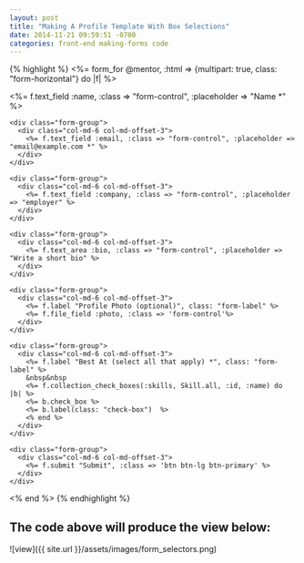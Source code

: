 ```yaml
---
layout: post
title: "Making A Profile Template With Box Selections"
date: 2014-11-21 09:59:51 -0700
categories: front-end making-forms code
---
```


{% highlight %}
<%= form_for @mentor, :html => {multipart: true, class: "form-horizontal"} do |f| %>
  <div>
    <div class="form-group">
      <div class="col-md-6 col-md-offset-3">
        <%= f.text_field :name, :class => "form-control", :placeholder => "Name *" %>
      </div>
    </div>

    <div class="form-group">
      <div class="col-md-6 col-md-offset-3">
        <%= f.text_field :email, :class => "form-control", :placeholder => "email@example.com *" %>
      </div>
    </div>

    <div class="form-group">
      <div class="col-md-6 col-md-offset-3">
        <%= f.text_field :company, :class => "form-control", :placeholder => "employer" %>
      </div>
    </div>

    <div class="form-group">
      <div class="col-md-6 col-md-offset-3">
        <%= f.text_area :bio, :class => "form-control", :placeholder => "Write a short bio" %>
      </div>
    </div>

    <div class="form-group">
      <div class="col-md-6 col-md-offset-3">
        <%= f.label "Profile Photo (optional)", class: "form-label" %>
        <%= f.file_field :photo, :class => 'form-control'%>
      </div>
    </div>

    <div class="form-group">
      <div class="col-md-6 col-md-offset-3">
        <%= f.label "Best At (select all that apply) *", class: "form-label" %>
        &nbsp&nbsp
        <%= f.collection_check_boxes(:skills, Skill.all, :id, :name) do |b| %>
        <%= b.check_box %>
        <%= b.label(class: "check-box")  %>
        <% end %>
      </div>
    </div>

    <div class="form-group">
      <div class="col-md-6 col-md-offset-3">
        <%= f.submit "Submit", :class => 'btn btn-lg btn-primary' %>
      </div>
    </div>
  </div>
<% end %>
{% endhighlight %}

## The code above will produce the view below: ##

![view]({{ site.url }}/assets/images/form_selectors.png)
